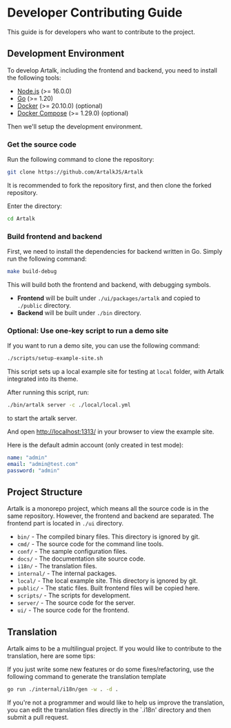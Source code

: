 # Developer Contributing Guide

This guide is for developers who want to contribute to the project.

## Development Environment

To develop Artalk, including the frontend and backend, you need to install the following tools:

- [Node.js](https://nodejs.org/en/) (>= 16.0.0)
- [Go](https://golang.org/) (>= 1.20)
- [Docker](https://www.docker.com/) (>= 20.10.0) (optional)
- [Docker Compose](https://docs.docker.com/compose/) (>= 1.29.0) (optional)

Then we'll setup the development environment.

### Get the source code

Run the following command to clone the repository:

```sh
git clone https://github.com/ArtalkJS/Artalk
```

It is recommended to fork the repository first, and then clone the forked repository.

Enter the directory:

```sh
cd Artalk
```

### Build frontend and backend

First, we need to install the dependencies for backend written in Go. Simply run the following command:

```sh
make build-debug
```

This will build both the frontend and backend, with debugging symbols.

- **Frontend** will be built under `./ui/packages/artalk` and copied to `./public` directory.
- **Backend** will be built under `./bin` directory.

### Optional: Use one-key script to run a demo site

If you want to run a demo site, you can use the following command:

```sh
./scripts/setup-example-site.sh
```

This script sets up a local example site for testing at `local` folder, with Artalk integrated into its theme.

After running this script, run:

```sh
./bin/artalk server -c ./local/local.yml
```

to start the artalk server.

And open <http://localhost:1313/> in your browser to view the example site.

Here is the default admin account (only created in test mode):

```yaml
name: "admin"
email: "admin@test.com"
password: "admin"
```

## Project Structure

Artalk is a monorepo project, which means all the source code is in the same repository. However, the frontend and backend are separated. The frontend part is located in `./ui` directory.

- `bin/` - The compiled binary files. This directory is ignored by git.
- `cmd/` - The source code for the command line tools.
- `conf/` - The sample configuration files.
- `docs/` - The documentation site source code.
- `i18n/` - The translation files.
- `internal/` - The internal packages.
- `local/` - The local example site. This directory is ignored by git.
- `public/` - The static files. Built frontend files will be copied here.
- `scripts/` - The scripts for development.
- `server/` - The source code for the server.
- `ui/` - The source code for the frontend.

## Translation

Artalk aims to be a multilingual project. If you would like to contribute to the translation, here are some tips:

If you just write some new features or do some fixes/refactoring, use the following command to generate the translation template

```sh
go run ./internal/i18n/gen -w . -d .
```

If you're not a programmer and would like to help us improve the translation, you can edit the translation files directly in the `.i18n' directory and then submit a pull request.
